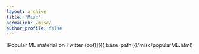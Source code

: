 ```yaml
---
layout: archive
title: "Misc"
permalink: /misc/
author_profile: false
---
```


[Popular ML material on Twitter (bot)]({{ base_path }}/misc/popularML.html)

